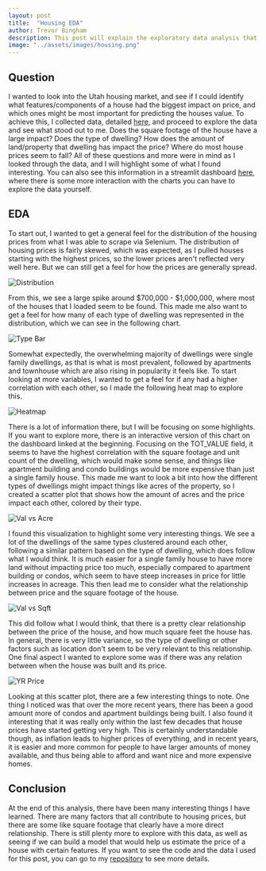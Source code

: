 ```yaml
---
layout: post
title:  "Housing EDA"
author: Trevor Bingham
description: This post will explain the exploratory data analysis that I did with the housing data I had previously collected.
image: "../assets/images/housing.png"
--- 
```


## Question

I wanted to look into the Utah housing market, and see if I could identify what features/components of a house had the biggest impact on price, and which ones might be most important for predicting the houses value. To achieve this, I collected data, detailed [here](https://trevor-bingham99.github.io/2023/12/13/Data-Collection.html), and proceed to explore the data and see what stood out to me. Does the square footage of the house have a large impact? Does the type of dwelling? How does the amount of land/property that dwelling has impact the price? Where do most house prices seem to fall? All of these questions and more were in mind as I looked through the data, and I will highlight some of what I found interesting. You can also see this information in a streamlit dashboard [here](https://semester-project-nybqhdmnf59pwdwxkjfo9j.streamlit.app/), where there is some more interaction with the charts you can have to explore the data yourself.

## EDA

To start out, I wanted to get a general feel for the distribution of the housing prices from what I was able to scrape via Selenium. The distribution of housing prices is fairly skewed, which was expected, as I pulled houses starting with the highest prices, so the lower prices aren't reflected very well here. But we can still get a feel for how the prices are generally spread. 

![Distribution]({{site.url}}/{{site.baseurl}}/assets/images/val_dist.png)

From this, we see a large spike around $700,000 - $1,000,000, where most of the houses that I loaded seem to be found. This made me also want to get a feel for how many of each type of dwelling was represented in the distribution, which we can see in the following chart.

![Type Bar]({{site.url}}/{{site.baseurl}}/assets/images/type_count.png)

Somewhat expectedly, the overwhelming majority of dwellings were single family dwellings, as that is what is most prevalent, followed by apartments and townhouse which are also rising in popularity it feels like. To start looking at more variables, I wanted to get a feel for if any had a higher correlation with each other, so I made the following heat map to explore this.

![Heatmap]({{site.url}}/{{site.baseurl}}/assets/images/corr_plot.png)

There is a lot of information there, but I will be focusing on some highlights. If you want to explore more, there is an interactive version of this chart on the dashboard linked at the beginning. Focusing on the TOT_VALUE field, it seems to have the highest correlation with the square footage and unit count of the dwelling, which would make some sense, and things like apartment building and condo buildings would be more expensive than just a single family house. This made me want to look a bit into how the different types of dwellings might impact things like acres of the property, so I created a scatter plot that shows how the amount of acres and the price impact each other, colored by their type.

![Val vs Acre]({{site.url}}/{{site.baseurl}}/assets/images/acre_vs_val.png)

I found this visualization to highlight some very interesting things. We see a lot of the dwellings of the same types clustered around each other, following a similar pattern based on the type of dwelling, which does follow what I would think. It is much easier for a single family house to have more land without impacting price too much, especially compared to apartment building or condos, which seem to have steep increases in price for little increases in acreage. This then lead me to consider what the relationship between price and the square footage of the house.

![Val vs Sqft]({{site.url}}/{{site.baseurl}}/assets/images/val_vs_sqft.png)

This did follow what I would think, that there is a pretty clear relationship between the price of the house, and how much square feet the house has. In general, there is very little variance, so the type of dwelling or other factors such as location don't seem to be very relevant to this relationship. One final aspect I wanted to explore some was if there was any relation between when the house was built and its price. 

![YR Price]({{site.url}}/{{site.baseurl}}/assets/images/val_vs_year.png)

Looking at this scatter plot, there are a few interesting things to note. One thing I noticed was that over the more recent years, there has been a good amount more of condos and apartment buildings being built. I also found it interesting that it was really only within the last few decades that house prices have started getting very high. This is certainly understandable though, as inflation leads to higher prices of everything, and in recent years, it is easier and more common for people to have larger amounts of money available, and thus being able to afford and want nice and more expensive homes. 

## Conclusion 

At the end of this analysis, there have been many interesting things I have learned. There are many factors that all contribute to housing prices, but there are some like square footage that clearly have a more direct relationship. There is still plenty more to explore with this data, as well as seeing if we can build a model that would help us estimate the price of a house with certain features. If you want to see the code and the data I used for this post, you can go to my [repository](https://github.com/trevor-bingham99/Semester-Project) to see more details. 
